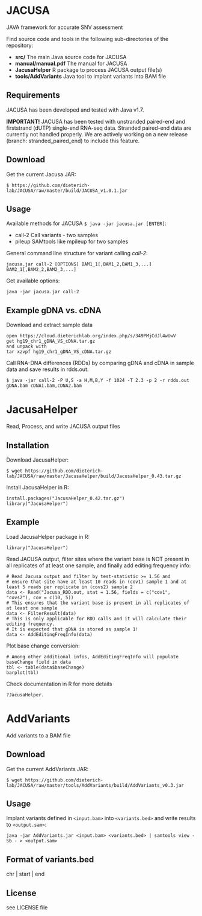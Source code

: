JACUSA
======

JAVA framework for accurate SNV assessment

Find source code and tools in the following sub-directories of the repository:

* **src/** The main Java source code for JACUSA
* **manual/manual.pdf** The manual for JACUSA 
* **JacusaHelper** R package to process JACUSA output file(s)
* **tools/AddVariants** Java tool to implant variants into BAM file

Requirements
------------

JACUSA has been developed and tested with Java v1.7.

**IMPORTANT!** JACUSA has been tested with unstranded paired-end
and firststrand (dUTP) single-end RNA-seq data.
Stranded paired-end data are currently not handled properly.
We are actively working on a new release (branch: stranded_paired_end)
to include this feature.

Download
--------

Get the current Jacusa JAR:

```
$ https://github.com/dieterich-lab/JACUSA/raw/master/build/JACUSA_v1.0.1.jar
```

Usage
-----

Available methods for JACUSA ```$ java -jar jacusa.jar [ENTER]```: 

* call-2	Call variants - two samples
* pileup	SAMtools like mpileup for two samples

General command line structure for variant calling *call-2*:

```
jacusa.jar call-2 [OPTIONS] BAM1_1[,BAM1_2,BAM1_3,...] BAM2_1[,BAM2_2,BAM2_3,...]
```

Get available options:

```
java -jar jacusa.jar call-2
```

Example gDNA vs. cDNA
---------------------

Download and extract sample data 

```
open https://cloud.dieterichlab.org/index.php/s/349PMjCdJl4wUwV
get hg19_chr1_gDNA_VS_cDNA.tar.gz
and unpack with
tar xzvpf hg19_chr1_gDNA_VS_cDNA.tar.gz
```

Call RNA-DNA differences (RDDs) by comparing gDNA and cDNA in sample data and save results in rdds.out.

```
$ java -jar call-2 -P U,S -a H,M,B,Y -f 1024 -T 2.3	-p 2 -r rdds.out gDNA.bam cDNA1.bam,cDNA2.bam
```

JacusaHelper
============

Read, Process, and write JACUSA output files 

Installation
------------

Download JacusaHelper: 

```
$ wget https://github.com/dieterich-lab/JACUSA/raw/master/JacusaHelper/build/JacusaHelper_0.43.tar.gz
```

Install JacusaHelper in R:

```
install.packages("JacusaHelper_0.42.tar.gz")
library("JacusaHelper")
```

Example
-------

Load JacusaHelper package in R:

```
library("JacusaHelper")
```

Read JACUSA output, filter sites where the variant base is NOT present in all replicates of at least one sample, and finally add editing frequency info:

```
# Read Jacusa output and filter by test-statistic >= 1.56 and 
# ensure that site have at least 10 reads in (cov1) sample 1 and at least 5 reads per replicate in (covs2) sample 2
data <- Read("Jacusa_RDD.out, stat = 1.56, fields = c("cov1", "covs2"), cov = c(10, 5))
# This ensures that the variant base is present in all replicates of at least one sample
data <- FilterResult(data)
# This is only applicable for RDD calls and it will calculate their editing frequency.
# It is expected that gDNA is stored as sample 1!
data <- AddEditingFreqInfo(data)
```

Plot base change conversion:

```
# Among other additional infos, AddEditingFreqInfo will populate baseChange field in data
tbl <- table(data$baseChange)
barplot(tbl)
```

Check documentation in R for more details
```
?JacusaHelper.
```

AddVariants
===========

Add variants to a BAM file

Download
--------

Get the current AddVariants JAR:

```
$ wget https://github.com/dieterich-lab/JACUSA/raw/master/tools/AddVariants/build/AddVariants_v0.3.jar
```

Usage
-----

Implant variants defined in `<input.bam>` into `<variants.bed>` and write results to `<output.sam>`:

```
java -jar AddVariants.jar <input.bam> <variants.bed> | samtools view -Sb - > <output.sam>
```

Format of variants.bed
----------------------
chr | start | end

License
-------

see LICENSE file
